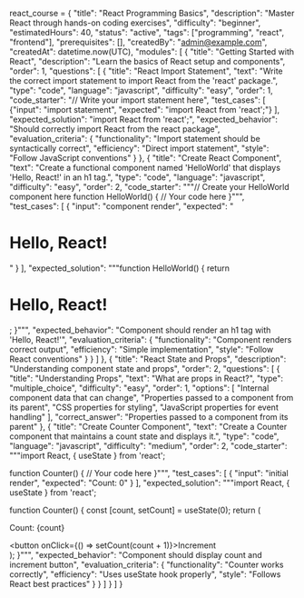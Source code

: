react_course = {
    "title": "React Programming Basics",
    "description": "Master React through hands-on coding exercises",
    "difficulty": "beginner",
    "estimatedHours": 40,
    "status": "active",
    "tags": ["programming", "react", "frontend"],
    "prerequisites": [],
    "createdBy": "admin@example.com",
    "createdAt": datetime.now(UTC),
    "modules": [
        {
            "title": "Getting Started with React",
            "description": "Learn the basics of React setup and components",
            "order": 1,
            "questions": [
                {
                    "title": "React Import Statement",
                    "text": "Write the correct import statement to import React from the 'react' package.",
                    "type": "code",
                    "language": "javascript",
                    "difficulty": "easy",
                    "order": 1,
                    "code_starter": "// Write your import statement here",
                    "test_cases": [
                        {"input": "import statement", "expected": "import React from 'react';"}
                    ],
                    "expected_solution": "import React from 'react';",
                    "expected_behavior": "Should correctly import React from the react package",
                    "evaluation_criteria": {
                        "functionality": "Import statement should be syntactically correct",
                        "efficiency": "Direct import statement",
                        "style": "Follow JavaScript conventions"
                    }
                },
                {
                    "title": "Create React Component",
                    "text": "Create a functional component named 'HelloWorld' that displays 'Hello, React!' in an h1 tag.",
                    "type": "code",
                    "language": "javascript",
                    "difficulty": "easy",
                    "order": 2,
                    "code_starter": """// Create your HelloWorld component here
function HelloWorld() {
  // Your code here
}""",
                    "test_cases": [
                        {
                            "input": "component render",
                            "expected": "<h1>Hello, React!</h1>"
                        }
                    ],
                    "expected_solution": """function HelloWorld() {
  return <h1>Hello, React!</h1>;
}""",
                    "expected_behavior": "Component should render an h1 tag with 'Hello, React!'",
                    "evaluation_criteria": {
                        "functionality": "Component renders correct output",
                        "efficiency": "Simple implementation",
                        "style": "Follow React conventions"
                    }
                }
            ]
        },
        {
            "title": "React State and Props",
            "description": "Understanding component state and props",
            "order": 2,
            "questions": [
                {
                    "title": "Understanding Props",
                    "text": "What are props in React?",
                    "type": "multiple_choice",
                    "difficulty": "easy",
                    "order": 1,
                    "options": [
                        "Internal component data that can change",
                        "Properties passed to a component from its parent",
                        "CSS properties for styling",
                        "JavaScript properties for event handling"
                    ],
                    "correct_answer": "Properties passed to a component from its parent"
                },
                {
                    "title": "Create Counter Component",
                    "text": "Create a Counter component that maintains a count state and displays it.",
                    "type": "code",
                    "language": "javascript",
                    "difficulty": "medium",
                    "order": 2,
                    "code_starter": """import React, { useState } from 'react';

function Counter() {
  // Your code here
}""",
                    "test_cases": [
                        {
                            "input": "initial render",
                            "expected": "Count: 0"
                        }
                    ],
                    "expected_solution": """import React, { useState } from 'react';

function Counter() {
  const [count, setCount] = useState(0);
  return (
    <div>
      <p>Count: {count}</p>
      <button onClick={() => setCount(count + 1)}>Increment</button>
    </div>
  );
}""",
                    "expected_behavior": "Component should display count and increment button",
                    "evaluation_criteria": {
                        "functionality": "Counter works correctly",
                        "efficiency": "Uses useState hook properly",
                        "style": "Follows React best practices"
                    }
                }
            ]
        }
    ]
}

